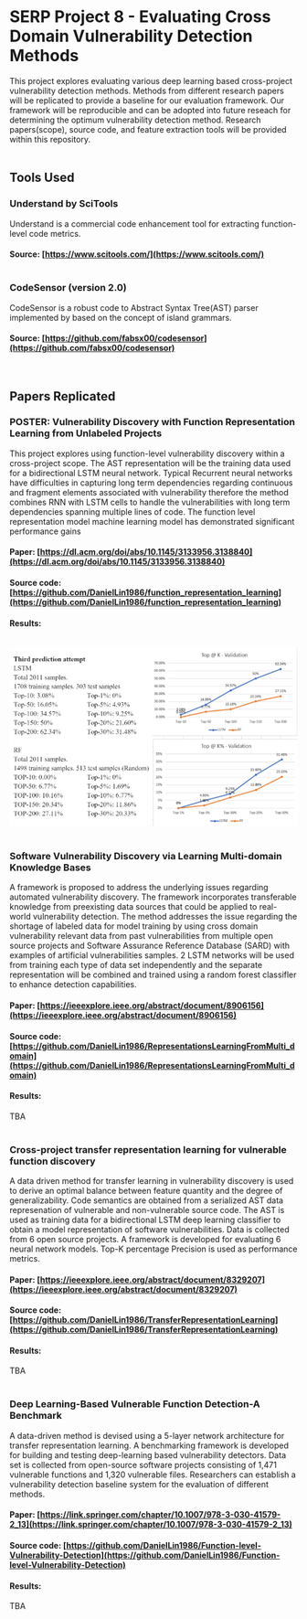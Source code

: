 # SERP Project 8 - Evaluating Cross Domain Vulnerability Detection Methods

This project explores evaluating various deep learning based cross-project vulnerability detection methods. Methods from different research papers will be replicated to provide a baseline for our evaluation framework. Our framework will be reproducible and can be adopted into future reseach for determining the optimum vulnerability detection method. Research papers(scope), source code, and feature extraction tools will be provided within this repository.<br /><br />

## Tools Used

### Understand by SciTools
Understand is a commercial code enhancement tool for extracting function-level code metrics.
#### Source: [https://www.scitools.com/](https://www.scitools.com/)<br /><br />

### CodeSensor (version 2.0)
CodeSensor is a robust code to Abstract Syntax Tree(AST) parser implemented by based on the concept of island grammars.
#### Source: [https://github.com/fabsx00/codesensor](https://github.com/fabsx00/codesensor)<br /><br /><br />

## Papers Replicated
### POSTER: Vulnerability Discovery with Function Representation Learning from Unlabeled Projects 
This project explores using function-level vulnerability discovery within a cross-project scope. The AST representation will be the training data used for a bidirectional LSTM neural network. Typical Recurrent neural networks have difficulties in capturing long term dependencies regarding continuous and fragment elements associated with vulnerability therefore the method combines RNN with LSTM cells to handle the vulnerabilities with long term dependencies  spanning multiple lines of code. The function level representation model machine learning model has demonstrated significant performance gains
#### Paper: [https://dl.acm.org/doi/abs/10.1145/3133956.3138840](https://dl.acm.org/doi/abs/10.1145/3133956.3138840)
#### Source code: [https://github.com/DanielLin1986/function_representation_learning](https://github.com/DanielLin1986/function_representation_learning)
#### Results: <br /><br />
![screenshot](https://github.com/arpit2412/g8-serp2021/blob/main/Paper%20Replication%20Attempt%20Results/POSTER%20Vulnerability%20Discovery%20with%20Function%20Representation%20Learning%20from%20Unlabeled%20Projects/results.png)<br /><br />

### Software Vulnerability Discovery via Learning Multi-domain Knowledge Bases 
A framework is proposed to address the underlying issues regarding automated vulnerability discovery. The framework incorporates transferable knowledge from preexisting data sources that could be applied to real-world vulnerability detection. The method addresses the issue regarding the shortage of labeled data for model training by using cross domain vulnerability relevant data from past vulnerabilities from multiple open source projects and Software Assurance Reference Database (SARD) with examples of artificial  vulnerabilities samples.  2 LSTM networks will be used from training each type of data set independently and the separate representation will be combined and trained using a random forest classifler to enhance detection capabilities.  
#### Paper: [https://ieeexplore.ieee.org/abstract/document/8906156](https://ieeexplore.ieee.org/abstract/document/8906156)
#### Source code: [https://github.com/DanielLin1986/RepresentationsLearningFromMulti_domain](https://github.com/DanielLin1986/RepresentationsLearningFromMulti_domain)
#### Results: 
TBA<br /><br />

### Cross-project transfer representation learning for vulnerable function discovery 
A data driven method for transfer learning in vulnerability discovery is used to derive an optimal balance between feature quantity and the degree of generalizability. Code semantics are obtained from a serialized AST data represenation of vulnerable and non-vulnerable source code. The AST is used as training data for a bidirectional LSTM deep learning classifier to obtain a model representation of software vulnerabilities. Data is collected from 6 open source projects. A framework is developed for evaluating 6 neural network models. Top-K percentage Precision is used as performance metrics. 
#### Paper: [https://ieeexplore.ieee.org/abstract/document/8329207](https://ieeexplore.ieee.org/abstract/document/8329207)
#### Source code: [https://github.com/DanielLin1986/TransferRepresentationLearning](https://github.com/DanielLin1986/TransferRepresentationLearning)
#### Results: 
TBA<br /><br />

### Deep Learning-Based Vulnerable Function Detection-A Benchmark 
A data-driven method is devised using a 5-layer network architecture for transfer representation learning. A benchmarking framework is developed for building and testing deep-learning based vulnerability detectors. Data set is collected from open-source software projects consisting of 1,471 vulnerable functions and 1,320 vulnerable files. Researchers can establish a vulnerability detection baseline system for the evaluation of different methods. 
#### Paper: [https://link.springer.com/chapter/10.1007/978-3-030-41579-2_13](https://link.springer.com/chapter/10.1007/978-3-030-41579-2_13)
#### Source code: [https://github.com/DanielLin1986/Function-level-Vulnerability-Detection](https://github.com/DanielLin1986/Function-level-Vulnerability-Detection)
#### Results: 
TBA<br /><br />



